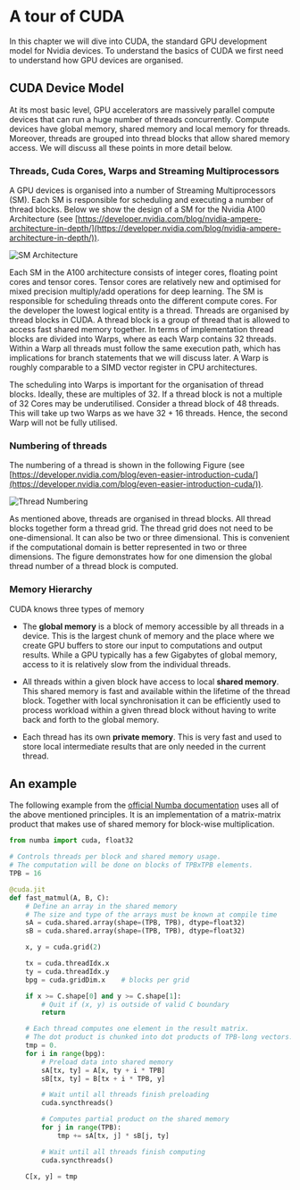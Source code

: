 # A tour of CUDA

In this chapter we will dive into CUDA, the standard GPU development model for Nvidia devices. To understand the basics of CUDA we first need to understand how GPU devices are organised.

## CUDA Device Model

At its most basic level, GPU accelerators are massively parallel compute devices that can run a huge number of threads concurrently. Compute devices have global memory, shared memory and local memory for threads. Moreover, threads are grouped into thread blocks that allow shared memory access. We will discuss all these points in more detail below.

### Threads, Cuda Cores, Warps and Streaming Multiprocessors

A GPU devices is organised into a number of Streaming Multiprocessors (SM). Each SM is responsible for scheduling and executing a number of thread blocks. Below we show the design of a SM for the Nvidia A100 Architecture (see [https://developer.nvidia.com/blog/nvidia-ampere-architecture-in-depth/](https://developer.nvidia.com/blog/nvidia-ampere-architecture-in-depth/)).

![SM Architecture](./img/a100_sm.png)

Each SM in the A100 architecture consists of integer cores, floating point cores and tensor cores. Tensor cores are relatively new and optimised for mixed precision multiply/add operations for deep learning. The SM is responsible for scheduling threads onto the different compute cores. For the developer the lowest logical entity is a thread. Threads are organised by thread blocks in CUDA. A thread block is a group of thread that is allowed to access fast shared memory together. In terms of implementation thread blocks are divided into Warps, where as each Warp contains 32 threads. Within a Warp all threads must follow the same execution path, which has implications for branch statements that we will discuss later. A Warp is roughly comparable to a SIMD vector register in CPU architectures.

The scheduling into Warps is important for the organisation of thread blocks. Ideally, these are multiples of 32. If a thread block is not a multiple of 32 Cores may be underutilised. Consider a thread block of 48 threads. This will take up two Warps as we have 32 + 16 threads. Hence, the second Warp will not be fully utilised.

### Numbering of threads

The numbering of a thread is shown in the following Figure (see [https://developer.nvidia.com/blog/even-easier-introduction-cuda/](https://developer.nvidia.com/blog/even-easier-introduction-cuda/)).

![Thread Numbering](./img/thread_numbering.png)

As mentioned above, threads are organised in thread blocks. All thread blocks together form a thread grid. The thread grid does not need to be one-dimensional. It can also be two or three dimensional. This is convenient if the computational domain is better represented in two or three dimensions. The figure demonstrates how for one dimension the global thread number of a thread block is computed.

### Memory Hierarchy

CUDA knows three types of memory

* The **global memory** is a block of memory accessible by all threads in a device. This is the largest chunk of memory and the place where we create GPU buffers to store our input to computations and output results. While a GPU typically has a few Gigabytes of global memory, access to it is relatively slow from the individual threads.

* All threads within a given block have access to local **shared memory**. This shared memory is fast and available within the lifetime of the thread block. Together with local synchronisation it can be efficiently used to process workload within a given thread block without having to write back and forth to the global memory.

* Each thread has its own **private memory**. This is very fast and used to store local intermediate results that are only needed in the current thread.

## An example

The following example from the [official Numba documentation](https://numba.pydata.org/numba-doc/dev/cuda/examples.html#matrix-multiplication) uses all of the above mentioned principles. It is an implementation of a matrix-matrix product that makes use of shared memory for block-wise multiplication.

```python
from numba import cuda, float32

# Controls threads per block and shared memory usage.
# The computation will be done on blocks of TPBxTPB elements.
TPB = 16

@cuda.jit
def fast_matmul(A, B, C):
    # Define an array in the shared memory
    # The size and type of the arrays must be known at compile time
    sA = cuda.shared.array(shape=(TPB, TPB), dtype=float32)
    sB = cuda.shared.array(shape=(TPB, TPB), dtype=float32)

    x, y = cuda.grid(2)

    tx = cuda.threadIdx.x
    ty = cuda.threadIdx.y
    bpg = cuda.gridDim.x    # blocks per grid

    if x >= C.shape[0] and y >= C.shape[1]:
        # Quit if (x, y) is outside of valid C boundary
        return

    # Each thread computes one element in the result matrix.
    # The dot product is chunked into dot products of TPB-long vectors.
    tmp = 0.
    for i in range(bpg):
        # Preload data into shared memory
        sA[tx, ty] = A[x, ty + i * TPB]
        sB[tx, ty] = B[tx + i * TPB, y]

        # Wait until all threads finish preloading
        cuda.syncthreads()

        # Computes partial product on the shared memory
        for j in range(TPB):
            tmp += sA[tx, j] * sB[j, ty]

        # Wait until all threads finish computing
        cuda.syncthreads()

    C[x, y] = tmp
```
